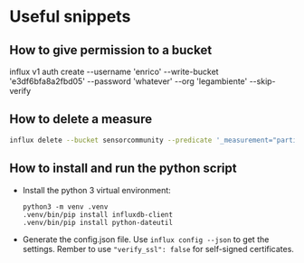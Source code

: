 # Useful snippets

## How to give permission to a bucket

influx v1 auth create --username 'enrico' --write-bucket 'e3df6bfa8a2fbd05' --password 'whatever' --org 'legambiente' --skip-verify

## How to delete a measure

```bash
influx delete --bucket sensorcommunity --predicate '_measurement="particulate"' --start '2009-01-02T23:00:00Z' --stop '2025-01-02T23:00:00Z'  --skip-verify
```

## How to install and run the python script

- Install the python 3 virtual environment:

  ```
  python3 -m venv .venv
  .venv/bin/pip install influxdb-client
  .venv/bin/pip install python-dateutil
  ```

- Generate the config.json file. 
  Use `influx config --json` to get the settings. Rember to use `"verify_ssl": false` for self-signed certificates.
